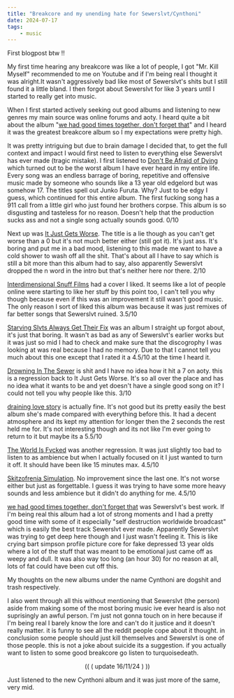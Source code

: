 ```yaml
---
title: "Breakcore and my unending hate for Sewerslvt/Cynthoni"
date: 2024-07-17
tags:
    - music
---
```


First blogpost btw !!

My first time hearing any breakcore was like a lot of people, I got "Mr. Kill Myself" recommended to me on Youtube and if I'm being real I thought it was alright.It wasn't aggressively bad like most of Sewerslvt's shits but I still found it a little bland. I then forgot about Sewerslvt for like 3 years until I started to really get into music.

When I first started actively seeking out good albums and listening to new genres my main source was online forums and aoty. I heard quite a bit about the album "[we had good times together, don't forget that](https://www.albumoftheyear.org/album/423966-Sewerslvt-we-had-good-times-together-dont-forget-that.php)" and I heard it was the greatest breakcore album so I my expectations were pretty high.

It was pretty intriguing but due to brain damage I decided that, to get the full context and impact I would first need to listen to everything else Sewerslvt has ever made (tragic mistake). I first listened to [Don't Be Afraid of Dying](https://www.albumoftheyear.org/album/210944-Sewerslvt-dont-be-afraid-of-dying.php) which turned out to be the worst album I have ever heard in my entire life. Every song was an endless barrage of boring, repetitive and offensive music made by someone who sounds like a 13 year old edgelord but was somehow 17. The titles spell out Junko Furuta. Why? Just to be edgy I guess, which continued for this entire album. The first fucking song has a 911 call from a little girl who just found her brothers corpse. This album is so disgusting and tasteless for no reason. Doesn't help that the production sucks ass and not a single song actually sounds good. 0/10

Next up was [It Just Gets Worse](https://www.albumoftheyear.org/album/527178-Sewerslvt-mortem-it-just-gets-worse.php). The title is a lie though as you can't get worse than a 0 but it's not much better either (still got it). It's just ass. It's boring and put me in a bad mood, listening to this made me want to have a cold shower to wash off all the shit. That's about all I have to say which is still a bit more than this album had to say, also apparently Sewerslvt dropped the n word in the intro but that's neither here nor there. 2/10

[Interdimensional Snuff Films](https://www.albumoftheyear.org/album/424080-Sewerslvt-interdimensional-snuff-films.php) had a cover I liked. It seems like a lot of people online were starting to like her stuff by this point too, I can't tell you why though because even if this was an improvement it still wasn't good music. The only reason I sort of liked this album was because it was just remixes of far better songs that Sewerslvt ruined.  3.5/10

[Starving Slvts Always Get Their Fix](https://www.albumoftheyear.org/album/159853-Sewerslvt-starving-slvts-always-get-their-fix.php) was an album I straight up forgot about, it's just that boring. It wasn't as bad as any of Sewerslvt's earlier works but it was just so mid I had to check and make sure that the discogrophy I was looking at was real because I had no memory. Due to that I cannot tell you much about this one except that I rated it a 4.5/10 at the time I heard it.

[Drowning In The Sewer](https://www.albumoftheyear.org/album/159852-Sewerslvt-drowning-in-the-sewer.php) is shit and I have no idea how it hit a 7 on aoty. this is a regression back to It Just Gets Worse. It's so all over the place and has no idea what it wants to be and yet doesn't have a single good song on it? I could not tell you why people like this. 3/10

[draining love story](https://www.albumoftheyear.org/album/206300-Sewerslvt-draining-love-story.php) is actually fine. It's not good but its pretty easily the best album she's made compared with everything before this. It had a decent atmosphere and its kept my attention for longer then the 2 seconds the rest held me for. It's not interesting though and its not like I'm ever going to return to it but maybe its a 5.5/10

[The World Is Fvcked](https://www.albumoftheyear.org/album/310606-Sewerslvt-the-world-is-fvcked/) was another regression. It was just slightly too bad to listen to as ambience but when I actually focused on it I just wanted to turn it off. It should have been like 15 minutes max. 4.5/10

[Skitzofrenia Simulation](https://www.albumoftheyear.org/album/374737-Sewerslvt-skitzofrenia-simulation.php). No improvement since the last one. It's not worse either but just as forgettable. I guess it was trying to have some more heavy sounds and less ambience but it didn't do anything for me. 4.5/10

[we had good times together, don't forget that](https://www.albumoftheyear.org/album/423966-Sewerslvt-we-had-good-times-together-dont-forget-that.php) was Sewerslvt's best work. If I'm being real this album had a lot of strong moments and I had a pretty good time with some of it especially "self destruction worldwide broadcast" which is easily the best track Sewerslvt ever made. Apparently Sewerslvt was trying to get deep here though and I just wasn't feeling it. This is like crying bart simpson profile picture core for fake depressed 13 year olds where a lot of the stuff that was meant to be emotional just came off as weepy and dull. It was also way too long (an hour 30) for no reason at all, lots of fat could have been cut off this.

My thoughts on the new albums under the name Cynthoni are dogshit and trash respectively.

I also went through all this without mentioning that Sewerslvt (the person) aside from making some of the most boring music ive ever heard is also not suprisingly an awful person. I'm just not gonna touch on in here because if I'm being real I barely know the lore and can't do it justice and it doesn't really matter. it is funny to see all the reddit people cope about it thought. in conclusion some people should just kill themselves and Sewerslvt is one of those people. this is not a joke about suicide its a suggestion. if you actually want to listen to some good breakcore go listen to turquoisedeath.

<p style="text-align:center;">(( ( update 16/11/24 ) ))</p>

Just listened to the new Cynthoni album and it was just more of the same, very mid.